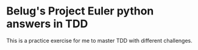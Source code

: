# Belug's Project Euler python answers in TDD
This is a practice exercise for me to master TDD with different challenges.

